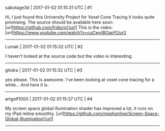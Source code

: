 sabotage3d | 2017-01-02 01:15:31 UTC | #1

Hi,
I just found this University Project for Voxel Cone Tracing it looks quite promising. The source should be available here soon: [url]https://github.com/friduric[/url]
This is the video: [url]https://www.youtube.com/watch?v=cuCwyIBOapY[/url]

-------------------------

Lumak | 2017-01-02 01:15:32 UTC | #2

I haven't looked at the source code but the video is interesting.

-------------------------

ghidra | 2017-01-02 01:15:32 UTC | #3

yes please.
This is awesome. I've been looking at voxel cone tracing for a while... And here it is.

-------------------------

artgolf1000 | 2017-01-02 01:15:37 UTC | #4

My screen space global illumination shader has improved a lot, it runs on my iPad retina smoothly.
[url]https://github.com/meshonline/Screen-Space-Global-Illumination[/url]

-------------------------

